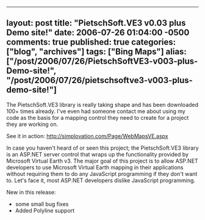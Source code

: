   ---
  layout: post
  title: "PietschSoft.VE3 v0.03 plus Demo site!"
  date: 2006-07-26 01:04:00 -0500
  comments: true
  published: true
  categories: ["blog", "archives"]
  tags: ["Bing Maps"]
  alias: ["/post/2006/07/26/PietschSoftVE3-v003-plus-Demo-site!", "/post/2006/07/26/pietschsoftve3-v003-plus-demo-site!"]
  ---
<!-- more -->
<p>
The PietschSoft.VE3 library is really taking shape and has been downloaded 100+ times already. I&#39;ve even had someone contact me about using my code as the basis for a mapping control they need to create for a project they are working on.
</p>
<p>
See it in action: <a href="http://simplovation.com/Page/WebMapsVE.aspx">http://simplovation.com/Page/WebMapsVE.aspx</a>
</p>
<p>
In case you haven&#39;t heard of or seen this project; the PietschSoft.VE3 library is an ASP.NET server control that wraps up the functionality provided by&nbsp; Microsoft Virtual Earth v3. The major goal of this project is to allow ASP.NET developers to use Microsoft Virtual Earth mapping in their applications without requiring them to do any JavaScript programming if they don&#39;t want to. Let&#39;s face it, most ASP.NET developers dislike JavaScript programming.
</p>
<p>
New in this release:
</p>
<ul>
	<li>some small bug fixes </li>
	<li>Added Polyline support</li>
</ul>
<p>
&nbsp;
</p>

